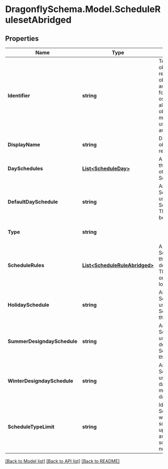 
# DragonflySchema.Model.ScheduleRulesetAbridged

## Properties

Name | Type | Description | Notes
------------ | ------------- | ------------- | -------------
**Identifier** | **string** | Text string for a unique object ID. This identifier remains constant as the object is mutated, copied, and serialized to different formats (eg. dict, idf, osm). This identifier is also used to reference the object across a Model. It must be &lt; 100 characters, use only ASCII characters and exclude (, ; ! \\n \\t). | 
**DisplayName** | **string** | Display name of the object with no character restrictions. | [optional] 
**DaySchedules** | [**List&lt;ScheduleDay&gt;**](ScheduleDay.md) | A list of ScheduleDays that are referenced in the other keys of this ScheduleRulesetAbridged. | 
**DefaultDaySchedule** | **string** | An identifier for the ScheduleDay that will be used for all days when no ScheduleRule is applied. This ScheduleDay must be in the day_schedules. | 
**Type** | **string** |  | [optional] [readonly] [default to "ScheduleRulesetAbridged"]
**ScheduleRules** | [**List&lt;ScheduleRuleAbridged&gt;**](ScheduleRuleAbridged.md) | A list of ScheduleRuleAbridged that note exceptions to the default_day_schedule. These rules should be ordered from highest to lowest priority. | [optional] 
**HolidaySchedule** | **string** | An identifier for the ScheduleDay that will be used for holidays. This ScheduleDay must be in the day_schedules. | [optional] 
**SummerDesigndaySchedule** | **string** | An identifier for the ScheduleDay that will be used for the summer design day. This ScheduleDay must be in the day_schedules. | [optional] 
**WinterDesigndaySchedule** | **string** | An identifier for the ScheduleDay that will be used for the winter design day. This ScheduleDay must be in the day_schedules. | [optional] 
**ScheduleTypeLimit** | **string** | Identifier of a ScheduleTypeLimit that will be used to validate schedule values against upper/lower limits and assign units to the schedule values. If None, no validation will occur. | [optional] 

[[Back to Model list]](../README.md#documentation-for-models)
[[Back to API list]](../README.md#documentation-for-api-endpoints)
[[Back to README]](../README.md)

